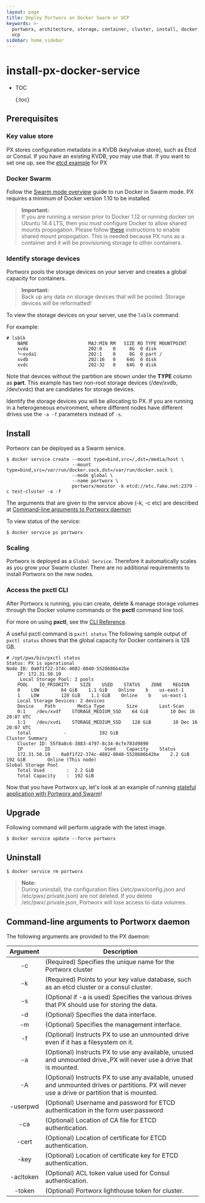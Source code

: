 ```yaml
---
layout: page
title: Deploy Portworx on Docker Swarm or UCP
keywords: >-
  portworx, architecture, storage, container, cluster, install, docker, swarm,
  ucp
sidebar: home_sidebar
---
```


# install-px-docker-service

* TOC

  {:toc}

## Prerequisites

### Key value store

PX stores configuration metadata in a KVDB \(key/value store\), such as Etcd or Consul. If you have an existing KVDB, you may use that. If you want to set one up, see the [etcd example](https://github.com/venkatpx/px-docs/tree/3f39ba94d6d6d91385dcd6792eb6da61d0016b4d/run-etcd.html) for PX

### Docker Swarm

Follow the [Swarm mode overview](https://docs.docker.com/engine/swarm/) guide to run Docker in Swarm mode. PX requires a minimum of Docker version 1.10 to be installed.

> **Important:**  
> If you are running a version prior to Docker 1.12 or running docker on Ubuntu 14.4 LTS, then you _must_ configure Docker to allow shared mounts propogation. Please follow [these](https://github.com/venkatpx/px-docs/tree/3f39ba94d6d6d91385dcd6792eb6da61d0016b4d/knowledgebase/shared-mount-propogation.html) instructions to enable shared mount propogation. This is needed because PX runs as a container and it will be provisioning storage to other containers.

### Identify storage devices

Portworx pools the storage devices on your server and creates a global capacity for containers.

> **Important:**  
> Back up any data on storage devices that will be pooled. Storage devices will be reformatted!

To view the storage devices on your server, use the `lsblk` command.

For example:

```text
# lsblk
    NAME                      MAJ:MIN RM   SIZE RO TYPE MOUNTPOINT
    xvda                      202:0    0     8G  0 disk
    └─xvda1                   202:1    0     8G  0 part /
    xvdb                      202:16   0    64G  0 disk
    xvdc                      202:32   0    64G  0 disk
```

Note that devices without the partition are shown under the **TYPE** column as **part**. This example has two non-root storage devices \(/dev/xvdb, /dev/xvdc\) that are candidates for storage devices.

Identify the storage devices you will be allocating to PX. If you are running in a heterogeneous environment, where different nodes have different drives use the `-a -f` parameters instead of `-s`.

## Install

Portworx can be deployed as a Swarm service.

```text
$ docker service create --mount type=bind,src=/,dst=/media/host \
                        --mount type=bind,src=/var/run/docker.sock,dst=/var/run/docker.sock \
                        --mode global \
                        --name portworx \
                        portworx/monitor -k etcd://etc.fake.net:2379 -c test-cluster -a -f
```

The arguments that are given to the service above \(-k, -c etc\) are described at [Command-line arguments to Portworx daemon](install-px-docker-service.md#command-line-args-daemon)

To view status of the service:

```text
$ docker service ps portworx
```

### Scaling

Portworx is deployed as a `Global Service`. Therefore it automatically scales as you grow your Swarm cluster. There are no additional requirements to install Portworx on the new nodes.

### Access the pxctl CLI

After Portworx is running, you can create, delete & manage storage volumes through the Docker volume commands or the **pxctl** command line tool.

For more on using **pxctl**, see the [CLI Reference](https://github.com/venkatpx/px-docs/tree/3f39ba94d6d6d91385dcd6792eb6da61d0016b4d/control/cli.html).

A useful pxctl command is `pxctl status` The following sample output of `pxctl status` shows that the global capacity for Docker containers is 128 GB.

```text
# /opt/pwx/bin/pxctl status
Status: PX is operational
Node ID: 0a0f1f22-374c-4082-8040-5528686b42be
    IP: 172.31.50.10
     Local Storage Pool: 2 pools
    POOL    IO_PRIORITY    SIZE    USED    STATUS    ZONE    REGION
    0    LOW        64 GiB    1.1 GiB    Online    b    us-east-1
    1    LOW        128 GiB    1.1 GiB    Online    b    us-east-1
    Local Storage Devices: 2 devices
    Device    Path        Media Type        Size        Last-Scan
    0:1    /dev/xvdf    STORAGE_MEDIUM_SSD    64 GiB        10 Dec 16 20:07 UTC
    1:1    /dev/xvdi    STORAGE_MEDIUM_SSD    128 GiB        10 Dec 16 20:07 UTC
    total            -            192 GiB
Cluster Summary
    Cluster ID: 55f8a8c6-3883-4797-8c34-0cfe783d9890
    IP        ID                    Used    Capacity    Status
    172.31.50.10    0a0f1f22-374c-4082-8040-5528686b42be    2.2 GiB    192 GiB        Online (This node)
Global Storage Pool
    Total Used        :  2.2 GiB
    Total Capacity    :  192 GiB
```

Now that you have Portworx up, let's look at an example of running [stateful application with Portworx and Swarm](https://github.com/venkatpx/px-docs/tree/3f39ba94d6d6d91385dcd6792eb6da61d0016b4d/scheduler/docker/swarm.html)!

## Upgrade

Following command will perform upgrade with the latest image.

```text
$ docker service update --force portworx
```

## Uninstall

```text
$ docker service rm portworx
```

> **Note:**  
> During uninstall, the configuration files \(/etc/pwx/config.json and /etc/pwx/.private.json\) are not deleted. If you delete /etc/pwx/.private.json, Portworx will lose access to data volumes.

## Command-line arguments to Portworx daemon 

The following arguments are provided to the PX daemon:

| Argument | Description |
| :---: | --- |
| -c | \(Required\) Specifies the unique name for the Portworx cluster |
| -k | \(Required\) Points to your key value database, such as an etcd cluster or a consul cluster. |
| -s | \(Optional if -a is used\) Specifies the various drives that PX should use for storing the data. |
| -d | \(Optional\) Specifies the data interface. |
| -m | \(Optional\) Specifies the management interface. |
| -f | \(Optional\) Instructs PX to use an unmounted drive even if it has a filesystem on it. |
| -a | \(Optional\) Instructs PX to use any available, unused and unmounted drive.,PX will never use a drive that is mounted. |
| -A | \(Optional\) Instructs PX to use any available, unused and unmounted drives or partitions. PX will never use a drive or partition that is mounted. |
| -userpwd | \(Optional\) Username and password for ETCD authentication in the form user:password |
| -ca | \(Optional\) Location of CA file for ETCD authentication. |
| -cert | \(Optional\) Location of certificate for ETCD authentication. |
| -key | \(Optional\) Location of certificate key for ETCD authentication. |
| -acltoken | \(Optional\) ACL token value used for Consul authentication. |
| -token | \(Optional\) Portworx lighthouse token for cluster. |

